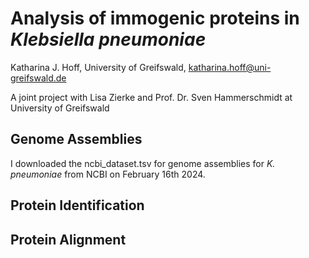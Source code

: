 # Analysis of immogenic proteins in *Klebsiella pneumoniae*

Katharina J. Hoff, University of Greifswald, katharina.hoff@uni-greifswald.de

A joint project with Lisa Zierke and Prof. Dr. Sven Hammerschmidt at University of Greifswald

## Genome Assemblies

I downloaded the ncbi_dataset.tsv for genome assemblies for *K. pneumoniae* from NCBI on February 16th 2024.


## Protein Identification

## Protein Alignment
